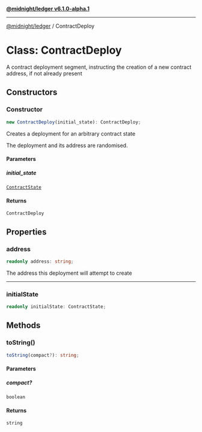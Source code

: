 [**@midnight/ledger v6.1.0-alpha.1**](../README.md)

***

[@midnight/ledger](../globals.md) / ContractDeploy

# Class: ContractDeploy

A contract deployment segment, instructing the creation of a new contract
address, if not already present

## Constructors

### Constructor

```ts
new ContractDeploy(initial_state): ContractDeploy;
```

Creates a deployment for an arbitrary contract state

The deployment and its address are randomised.

#### Parameters

##### initial\_state

[`ContractState`](ContractState.md)

#### Returns

`ContractDeploy`

## Properties

### address

```ts
readonly address: string;
```

The address this deployment will attempt to create

***

### initialState

```ts
readonly initialState: ContractState;
```

## Methods

### toString()

```ts
toString(compact?): string;
```

#### Parameters

##### compact?

`boolean`

#### Returns

`string`
